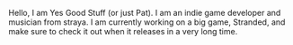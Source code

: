 Hello, I am Yes Good Stuff (or just Pat).
I am an indie game developer and musician from straya.
I am currently working on a big game, Stranded, and make sure to check it out when it releases in a very long time.
